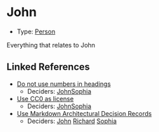 # John

* Type: [Person](person.md)

Everything that relates to John


## Linked References

* [Do not use numbers in headings](0002-do-not-use-numbers-in-headings.md)
  * Deciders: [John](john.md)[Sophia](sophia.md)
* [Use CC0 as license](0001-use-CC0-as-license.md)
  * Deciders: [John](john.md)[Sophia](sophia.md)
* [Use Markdown Architectural Decision Records](0000-use-markdown-architectural-decision-records.md)
  * Deciders: [John](john.md) [Richard](richard.md) [Sophia](sophia.md)
